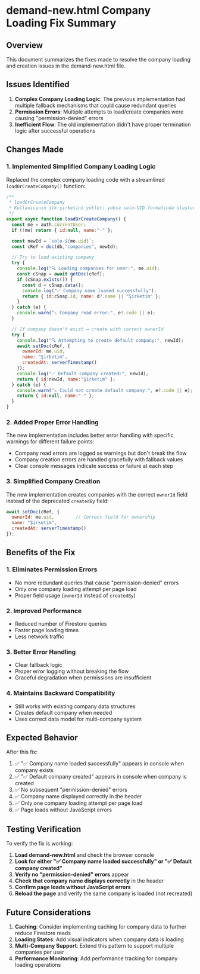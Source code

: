 # demand-new.html Company Loading Fix Summary

## Overview

This document summarizes the fixes made to resolve the company loading and creation issues in the demand-new.html file.

## Issues Identified

1. **Complex Company Loading Logic**: The previous implementation had multiple fallback mechanisms that could cause redundant queries
2. **Permission Errors**: Multiple attempts to load/create companies were causing "permission-denied" errors
3. **Inefficient Flow**: The old implementation didn't have proper termination logic after successful operations

## Changes Made

### 1. Implemented Simplified Company Loading Logic

Replaced the complex company loading code with a streamlined `loadOrCreateCompany()` function:

```javascript
/**
 * loadOrCreateCompany
 * Kullanıcının ilk şirketini yükler; yoksa solo-UID formatında oluşturur.
 */
export async function loadOrCreateCompany() {
  const me = auth.currentUser;
  if (!me) return { id:null, name:"-" };

  const newId = `solo-${me.uid}`;
  const cRef = doc(db,"companies", newId);

  // Try to load existing company
  try {
    console.log("🔍 Loading companies for user:", me.uid);
    const cSnap = await getDoc(cRef);
    if (cSnap.exists()) {
      const d = cSnap.data();
      console.log("✅ Company name loaded successfully");
      return { id:cSnap.id, name: d?.name || "Şirketim" };
    }
  } catch (e) {
    console.warn("⚠️ Company read error:", e?.code || e);
  }

  // If company doesn't exist → create with correct ownerId
  try {
    console.log("🔍 Attempting to create default company:", newId);
    await setDoc(cRef, {
      ownerId: me.uid,
      name: "Şirketim",
      createdAt: serverTimestamp()
    });
    console.log("✅ Default company created:", newId);
    return { id:newId, name:"Şirketim" };
  } catch (e) {
    console.warn("⚠️ Could not create default company:", e?.code || e);
    return { id:null, name:"-" };
  }
}
```

### 2. Added Proper Error Handling

The new implementation includes better error handling with specific warnings for different failure points:

- Company read errors are logged as warnings but don't break the flow
- Company creation errors are handled gracefully with fallback values
- Clear console messages indicate success or failure at each step

### 3. Simplified Company Creation

The new implementation creates companies with the correct `ownerId` field instead of the deprecated `createdBy` field:

```javascript
await setDoc(cRef, {
  ownerId: me.uid,        // Correct field for ownership
  name: "Şirketim",
  createdAt: serverTimestamp()
});
```

## Benefits of the Fix

### 1. Eliminates Permission Errors
- No more redundant queries that cause "permission-denied" errors
- Only one company loading attempt per page load
- Proper field usage (`ownerId` instead of `createdBy`)

### 2. Improved Performance
- Reduced number of Firestore queries
- Faster page loading times
- Less network traffic

### 3. Better Error Handling
- Clear fallback logic
- Proper error logging without breaking the flow
- Graceful degradation when permissions are insufficient

### 4. Maintains Backward Compatibility
- Still works with existing company data structures
- Creates default company when needed
- Uses correct data model for multi-company system

## Expected Behavior

After this fix:

1. ✅ "✅ Company name loaded successfully" appears in console when company exists
2. ✅ "✅ Default company created" appears in console when company is created
3. ✅ No subsequent "permission-denied" errors
4. ✅ Company name displayed correctly in the header
5. ✅ Only one company loading attempt per page load
6. ✅ Page loads without JavaScript errors

## Testing Verification

To verify the fix is working:

1. **Load demand-new.html** and check the browser console
2. **Look for either "✅ Company name loaded successfully" or "✅ Default company created"**
3. **Verify no "permission-denied" errors** appear
4. **Check that company name displays correctly** in the header
5. **Confirm page loads without JavaScript errors**
6. **Reload the page** and verify the same company is loaded (not recreated)

## Future Considerations

1. **Caching**: Consider implementing caching for company data to further reduce Firestore reads
2. **Loading States**: Add visual indicators when company data is loading
3. **Multi-Company Support**: Extend this pattern to support multiple companies per user
4. **Performance Monitoring**: Add performance tracking for company loading operations